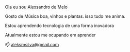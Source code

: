  Ola eu sou Alexsandro de Melo
 
 Gosto de Música boa, vinhos e plantas. isso tudo me anima.
 
 Estou aprendendo tecnologia de uma forma inovadora
 
 Atualmente estou me ocupando em aprender
 
 📫 aleksmsilva@gmail.com

<!---
alexmello1234/alexmello1234 is a ✨ special ✨ repository because its `README.md` (this file) appears on your GitHub profile.
You can click the Preview link to take a look at your changes.
--->
